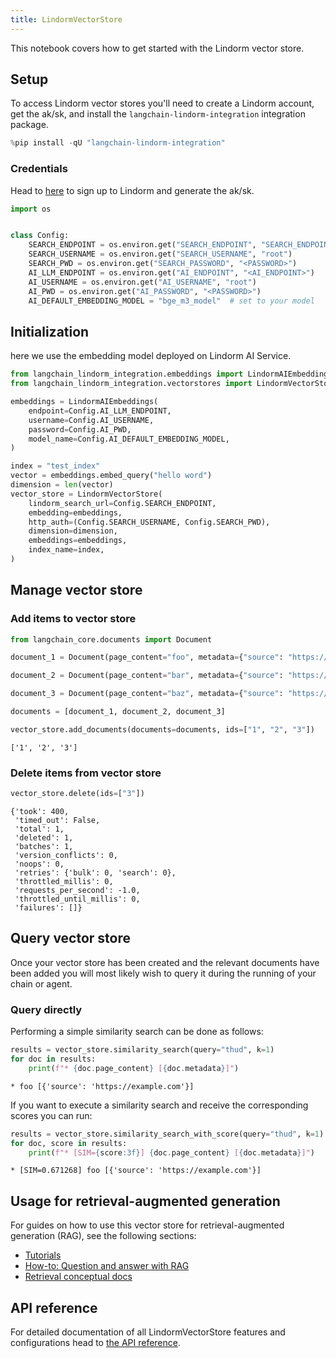 ```yaml
---
title: LindormVectorStore
---
```


This notebook covers how to get started with the Lindorm vector store.

## Setup

To access Lindorm vector stores you'll need to create a Lindorm account, get the ak/sk, and install the `langchain-lindorm-integration` integration package.


```python
%pip install -qU "langchain-lindorm-integration"
```

### Credentials

Head to [here](https://help.aliyun.com/document_detail/2773369.html?spm=a2c4g.11186623.help-menu-172543.d_2_5_0.2a383f96gr5N3M&scm=20140722.H_2773369._.OR_help-T_cn~zh-V_1) to sign up to Lindorm and generate the ak/sk.


```python
import os


class Config:
    SEARCH_ENDPOINT = os.environ.get("SEARCH_ENDPOINT", "SEARCH_ENDPOINT")
    SEARCH_USERNAME = os.environ.get("SEARCH_USERNAME", "root")
    SEARCH_PWD = os.environ.get("SEARCH_PASSWORD", "<PASSWORD>")
    AI_LLM_ENDPOINT = os.environ.get("AI_ENDPOINT", "<AI_ENDPOINT>")
    AI_USERNAME = os.environ.get("AI_USERNAME", "root")
    AI_PWD = os.environ.get("AI_PASSWORD", "<PASSWORD>")
    AI_DEFAULT_EMBEDDING_MODEL = "bge_m3_model"  # set to your model
```

## Initialization

here we use the embedding model deployed on Lindorm AI Service.


```python
from langchain_lindorm_integration.embeddings import LindormAIEmbeddings
from langchain_lindorm_integration.vectorstores import LindormVectorStore

embeddings = LindormAIEmbeddings(
    endpoint=Config.AI_LLM_ENDPOINT,
    username=Config.AI_USERNAME,
    password=Config.AI_PWD,
    model_name=Config.AI_DEFAULT_EMBEDDING_MODEL,
)

index = "test_index"
vector = embeddings.embed_query("hello word")
dimension = len(vector)
vector_store = LindormVectorStore(
    lindorm_search_url=Config.SEARCH_ENDPOINT,
    embedding=embeddings,
    http_auth=(Config.SEARCH_USERNAME, Config.SEARCH_PWD),
    dimension=dimension,
    embeddings=embeddings,
    index_name=index,
)
```

## Manage vector store

### Add items to vector store



```python
from langchain_core.documents import Document

document_1 = Document(page_content="foo", metadata={"source": "https://example.com"})

document_2 = Document(page_content="bar", metadata={"source": "https://example.com"})

document_3 = Document(page_content="baz", metadata={"source": "https://example.com"})

documents = [document_1, document_2, document_3]

vector_store.add_documents(documents=documents, ids=["1", "2", "3"])
```



```output
['1', '2', '3']
```


### Delete items from vector store



```python
vector_store.delete(ids=["3"])
```



```output
{'took': 400,
 'timed_out': False,
 'total': 1,
 'deleted': 1,
 'batches': 1,
 'version_conflicts': 0,
 'noops': 0,
 'retries': {'bulk': 0, 'search': 0},
 'throttled_millis': 0,
 'requests_per_second': -1.0,
 'throttled_until_millis': 0,
 'failures': []}
```


## Query vector store

Once your vector store has been created and the relevant documents have been added you will most likely wish to query it during the running of your chain or agent.

### Query directly

Performing a simple similarity search can be done as follows:


```python
results = vector_store.similarity_search(query="thud", k=1)
for doc in results:
    print(f"* {doc.page_content} [{doc.metadata}]")
```
```output
* foo [{'source': 'https://example.com'}]
```
If you want to execute a similarity search and receive the corresponding scores you can run:



```python
results = vector_store.similarity_search_with_score(query="thud", k=1)
for doc, score in results:
    print(f"* [SIM={score:3f}] {doc.page_content} [{doc.metadata}]")
```
```output
* [SIM=0.671268] foo [{'source': 'https://example.com'}]
```
## Usage for retrieval-augmented generation

For guides on how to use this vector store for retrieval-augmented generation (RAG), see the following sections:

- [Tutorials](/oss/tutorials/)
- [How-to: Question and answer with RAG](https://python.langchain.com/docs/how_to/#qa-with-rag)
- [Retrieval conceptual docs](https://python.langchain.com/docs/concepts/#retrieval)

## API reference

For detailed documentation of all LindormVectorStore features and configurations head to [the API reference](https://pypi.org/project/langchain-lindorm-integration/).
